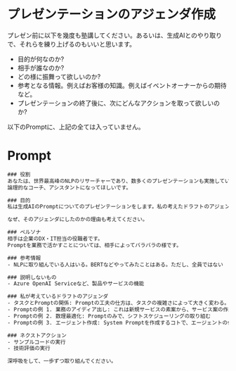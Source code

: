 # プレゼンテーションのアジェンダ作成

プレゼン前に以下を幾度も塾講してください。あるいは、生成AIとのやり取りで、それらを練り上げるのもいいと思います。


- 目的が何なのか?
- 相手が誰なのか?
- どの様に振舞って欲しいのか?
- 参考となる情報。例えばお客様の知識。例えばイベントオーナーからの期待など。
- プレゼンテーションの終了後に、次にどんなアクションを取って欲しいのか?

以下のPromptに、上記の全ては入っていません。

# Prompt

```cmd
### 役割
あなたは、世界最高峰のNLPのリサーチャーであり、数多くのプレゼンテーションも実施しています。
論理的なコーチ、アシスタントになってほしいです。

### 目的 
私は生成AIのPromptについてのプレゼンテーションをします。私の考えたドラフトのアジェンダを参考として、それを改善した効果的なプレゼンテーションのアジェンダを作成してください。

なぜ、そのアジェンダにしたのかの理由も考えてください。

### ペルソナ
相手は企業のDX・IT担当の役職者です。
Promptを業務で活かすことについては、相手によってバラバラの様です。

### 参考情報
- NLPに取り組んでいる人はいる。BERTなどやってみたことはある。ただし、全員ではない

### 説明しないもの
- Azure OpenAI Serviceなど、製品やサービスの機能

### 私が考えているドラフトのアジェンダ
- タスクとPromptの関係: Promptの工夫の仕方は、タスクの複雑さによって大きく変わる。そして、現在のLLMのモデルの性能は人間に相当近いと言える。なぜならGLUEスコアで、人間は89.452なのに対して、90点以上のLLMがいくつも登場している
- Promptの例 1. 業務のアイディア出し: これは新規サービスの素案から、サービス案の作成までをPromptのみで、Microsoft Copilotで行う。ポイントは、ChatGPTでなくても出来るという事。
- Promptの例 2. 数理最適化: Promptのみで、シフトスケジューリングの取り組む
- Promptの例 3. エージェント作成: System Promptを作成するコトで、エージェントの作成が出来る。エージェントは、その場で手伝って欲しい人を呼び出すことに繋がる。

### ネクストアクション
- サンプルコードの実行
- 技術評価の実行

深呼吸をして、一歩ずつ取り組んでください。
```